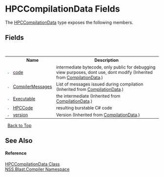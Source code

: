 # HPCCompilationData Fields
 

The <a href="T_NSS_Blast_Compiler_HPCCompilationData">HPCCompilationData</a> type exposes the following members.


## Fields
&nbsp;<table><tr><th></th><th>Name</th><th>Description</th></tr><tr><td>![Public field](media/pubfield.gif "Public field")</td><td><a href="F_NSS_Blast_Compiler_CompilationData_code">code</a></td><td>
intermediate bytecode, only public for debugging view purposes, dont use, dont modify
 (Inherited from <a href="T_NSS_Blast_Compiler_CompilationData">CompilationData</a>.)</td></tr><tr><td>![Public field](media/pubfield.gif "Public field")</td><td><a href="F_NSS_Blast_Compiler_CompilationData_CompilerMessages">CompilerMessages</a></td><td>
List of messages issued during compilation
 (Inherited from <a href="T_NSS_Blast_Compiler_CompilationData">CompilationData</a>.)</td></tr><tr><td>![Public field](media/pubfield.gif "Public field")</td><td><a href="F_NSS_Blast_Compiler_CompilationData_Executable">Executable</a></td><td>
the intermediate
 (Inherited from <a href="T_NSS_Blast_Compiler_CompilationData">CompilationData</a>.)</td></tr><tr><td>![Public field](media/pubfield.gif "Public field")</td><td><a href="F_NSS_Blast_Compiler_HPCCompilationData_HPCCode">HPCCode</a></td><td>
resulting burstable C# code</td></tr><tr><td>![Protected field](media/protfield.gif "Protected field")</td><td><a href="F_NSS_Blast_Compiler_CompilationData_version">version</a></td><td>
Version
 (Inherited from <a href="T_NSS_Blast_Compiler_CompilationData">CompilationData</a>.)</td></tr></table>&nbsp;
<a href="#hpccompilationdata-fields">Back to Top</a>

## See Also


#### Reference
<a href="T_NSS_Blast_Compiler_HPCCompilationData">HPCCompilationData Class</a><br /><a href="N_NSS_Blast_Compiler">NSS.Blast.Compiler Namespace</a><br />